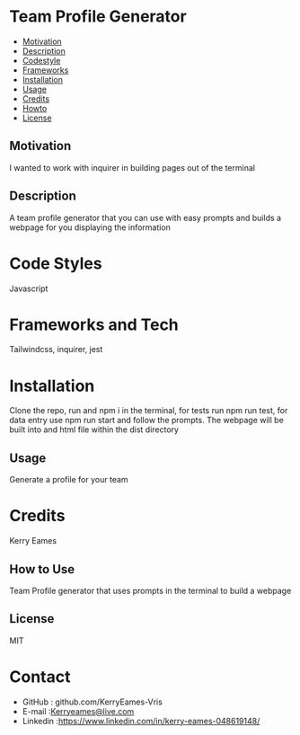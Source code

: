 # Team Profile Generator

* [Motivation](#motivation)
* [Description](#description)
* [Codestyle](#codestyle)
* [Frameworks](#frameworks)
* [Installation](#installation)
* [Usage](#usage)
* [Credits](#credits)
* [Howto](#howto)
* [License](#license)
## Motivation
I wanted to work with inquirer in building pages out of the terminal
## Description
A team profile generator that you can use with easy prompts and builds a webpage for you displaying the information
# Code Styles
Javascript
# Frameworks and Tech
Tailwindcss, inquirer, jest
# Installation
Clone the repo, run and npm i in the terminal, for tests run npm run test, for data entry use npm run start and follow the prompts. The webpage will be built into and html file within the dist directory
## Usage
Generate a profile for your team
# Credits
Kerry Eames
## How to Use
Team Profile generator that uses prompts in the terminal to build a webpage
## License
MIT

# Contact
* GitHub : github.com/KerryEames-Vris
* E-mail :Kerryeames@live.com
* Linkedin :https://www.linkedin.com/in/kerry-eames-048619148/